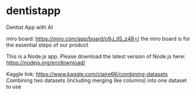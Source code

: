 # dentistapp
Dentist App with AI

miro board: https://miro.com/app/board/o9J_llS_z48=/ 
the miro board is for the essential steps of our product

This is a Node.js app. Please download the latest version of Node.js here:
https://nodejs.org/en/download/

Kaggle link: https://www.kaggle.com/claire66/combining-datasets
Combining two datasets (including merging like columns) into one dataset to use

